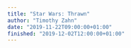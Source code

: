 ```yaml
---
title: "Star Wars: Thrawn"
author: "Timothy Zahn"
date: "2019-11-22T09:00:00+01:00"
finished: "2019-12-02T12:00:00+01:00"
---
```

